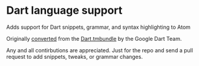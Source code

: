 # Dart language support

Adds support for Dart snippets, grammar, and syntax highlighting to Atom

Originally [converted](http://atom.io/docs/latest/converting-a-text-mate-bundle) from the [Dart.tmbundle](https://github.com/dart-lang/dart-textmate-bundle) by the Google Dart Team.

Any and all contirbutions are appreciated. Just for the repo and send a pull request to add snippets, tweaks, or grammar changes.
